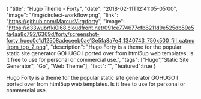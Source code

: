 {
  "title": "Hugo Theme - Forty",
  "date": "2018-02-11T12:41:05-05:00",
  "image": "/img/circleci-workflow.png",
  "link": "https://github.com/MarcusVirg/forty",
  "image": "https://d33wubrfki0l68.cloudfront.net/091ce774677cfb6211d9e525db59e5fa4aa8c792/6369d/forty/screenshot-forty_huec0c1d12508adeceeb0ae13e5fa8a7e4_1340743_750x500_fill_catmullrom_top_2.png",
  "description": "Hugo Forty is a theme for the popular static site generator GOHUGO I ported over from html5up web templates. Is it free to use for personal or commercial use.",
  "tags": ["Hugo","Static Site Generator", "Go", "Web Theme"],
  "fact": "",
  "featured":true
}

Hugo Forty is a theme for the popular static site generator GOHUGO I ported over from html5up web templates. Is it free to use for personal or commercial use.
